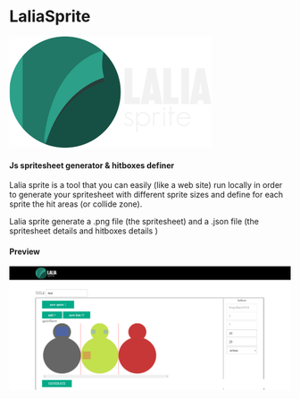 # LaliaSprite
<img src="img/logo.png" >
<h4>Js spritesheet generator & hitboxes definer</h4>
<span>
Lalia sprite is a tool that you can easily (like a web site) run locally in order to generate your spritesheet
with different sprite sizes and define for each sprite the hit areas (or collide zone).

  Lalia sprite generate a .png file (the spritesheet) and a .json file (the spritesheet details and hitboxes details )
</span>

<h4>Preview</h4>

<img src="img/preview.png" >


